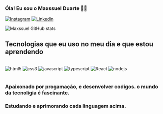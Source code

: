 ### Óla! Eu sou  o Maxssuel Duarte 🖐🏿
[![Instagram](https://img.shields.io/badge/Instagram-E4405F?style=for-the-badge&logo=instagram&logoColor=white)](https://www.instagram.com/maxssuel_alves/)
[![Linkedin](https://img.shields.io/badge/LinkedIn-0077B5?style=for-the-badge&logo=linkedin&logoColor=white)](https://www.linkedin.com/)

![Maxssuel GitHub stats](https://github-readme-stats.vercel.app/api?username=maxssueld&show_icons=true&theme=dark)

## Tecnologias que eu uso no meu dia e que estou aprendendo

<div style="display: inline_block"><br/>
<img alingn="center" alt="html5" src="https://img.shields.io/badge/HTML5-E34F26?style=for-the-badge&logo=html5&logoColor=white"/>
<img alingn="center" alt="css3" src="https://img.shields.io/badge/CSS3-1572B6?style=for-the-badge&logo=css3&logoColor=white"/>
<img alingn="center" alt="javascript" src="https://img.shields.io/badge/JavaScript-F7DF1E?style=for-the-badge&logo=javascript&logoColor=black"/>
<img alingn="center" alt="typescript" src="https://img.shields.io/badge/TypeScript-007ACC?style=for-the-badge&logo=typescript&logoColor=white"/>
<img alingn="center" alt="React" src="https://img.shields.io/badge/React-20232A?style=for-the-badge&logo=react&logoColor=61DAFB"/>
<img alingn="center" alt="nodejs" src="https://img.shields.io/badge/Node.js-43853D?style=for-the-badge&logo=node.js&logoColor=white"/>
</div><br/>

### Apaixonado por progamação, e desenvolver codigos. o mundo da tecnoligia é fascinante.<br/>
### Estudando e aprimorando cada linguagem acima. 
